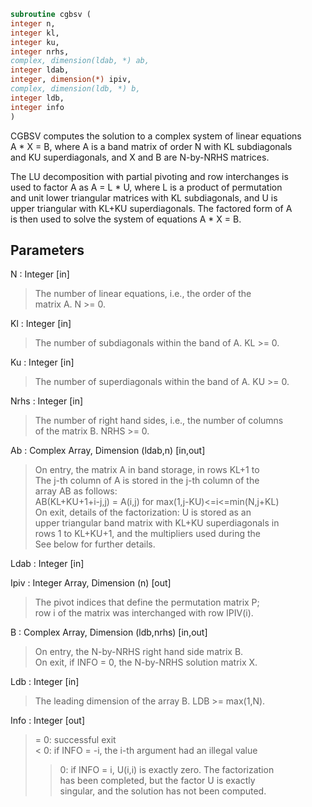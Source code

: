 ```fortran  
subroutine cgbsv (  
integer n,  
integer kl,  
integer ku,  
integer nrhs,  
complex, dimension(ldab, *) ab,  
integer ldab,  
integer, dimension(*) ipiv,  
complex, dimension(ldb, *) b,  
integer ldb,  
integer info  
)  
```  
  
CGBSV computes the solution to a complex system of linear equations  
A * X = B, where A is a band matrix of order N with KL subdiagonals  
and KU superdiagonals, and X and B are N-by-NRHS matrices.  
  
The LU decomposition with partial pivoting and row interchanges is  
used to factor A as A = L * U, where L is a product of permutation  
and unit lower triangular matrices with KL subdiagonals, and U is  
upper triangular with KL+KU superdiagonals.  The factored form of A  
is then used to solve the system of equations A * X = B.  
  
## Parameters  
N : Integer [in]  
> The number of linear equations, i.e., the order of the  
> matrix A.  N >= 0.  
  
Kl : Integer [in]  
> The number of subdiagonals within the band of A.  KL >= 0.  
  
Ku : Integer [in]  
> The number of superdiagonals within the band of A.  KU >= 0.  
  
Nrhs : Integer [in]  
> The number of right hand sides, i.e., the number of columns  
> of the matrix B.  NRHS >= 0.  
  
Ab : Complex Array, Dimension (ldab,n) [in,out]  
> On entry, the matrix A in band storage, in rows KL+1 to  
> The j-th column of A is stored in the j-th column of the  
> array AB as follows:  
> AB(KL+KU+1+i-j,j) = A(i,j) for max(1,j-KU)<=i<=min(N,j+KL)  
> On exit, details of the factorization: U is stored as an  
> upper triangular band matrix with KL+KU superdiagonals in  
> rows 1 to KL+KU+1, and the multipliers used during the  
> See below for further details.  
  
Ldab : Integer [in]  
  
Ipiv : Integer Array, Dimension (n) [out]  
> The pivot indices that define the permutation matrix P;  
> row i of the matrix was interchanged with row IPIV(i).  
  
B : Complex Array, Dimension (ldb,nrhs) [in,out]  
> On entry, the N-by-NRHS right hand side matrix B.  
> On exit, if INFO = 0, the N-by-NRHS solution matrix X.  
  
Ldb : Integer [in]  
> The leading dimension of the array B.  LDB >= max(1,N).  
  
Info : Integer [out]  
> = 0:  successful exit  
> < 0:  if INFO = -i, the i-th argument had an illegal value  
> > 0:  if INFO = i, U(i,i) is exactly zero.  The factorization  
> has been completed, but the factor U is exactly  
> singular, and the solution has not been computed.  
  
